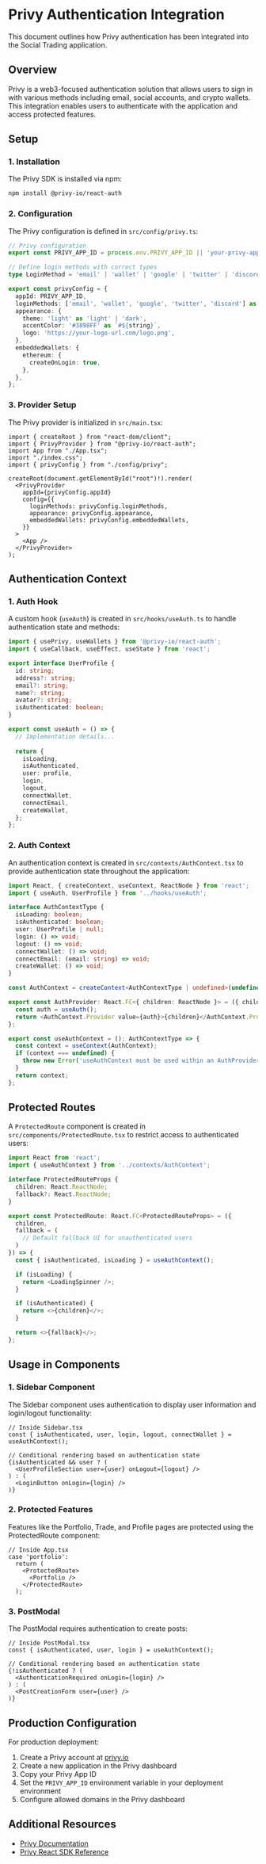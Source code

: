 # Privy Authentication Integration

This document outlines how Privy authentication has been integrated into the Social Trading application.

## Overview

Privy is a web3-focused authentication solution that allows users to sign in with various methods including email, social accounts, and crypto wallets. This integration enables users to authenticate with the application and access protected features.

## Setup

### 1. Installation

The Privy SDK is installed via npm:

```bash
npm install @privy-io/react-auth
```

### 2. Configuration

The Privy configuration is defined in `src/config/privy.ts`:

```typescript
// Privy configuration
export const PRIVY_APP_ID = process.env.PRIVY_APP_ID || 'your-privy-app-id';

// Define login methods with correct types
type LoginMethod = 'email' | 'wallet' | 'google' | 'twitter' | 'discord' | 'sms' | 'github' | 'linkedin' | 'spotify' | 'instagram' | 'tiktok' | 'line' | 'apple' | 'farcaster' | 'telegram' | 'passkey';

export const privyConfig = {
  appId: PRIVY_APP_ID,
  loginMethods: ['email', 'wallet', 'google', 'twitter', 'discord'] as LoginMethod[],
  appearance: {
    theme: 'light' as 'light' | 'dark',
    accentColor: '#3898FF' as `#${string}`,
    logo: 'https://your-logo-url.com/logo.png',
  },
  embeddedWallets: {
    ethereum: {
      createOnLogin: true,
    },
  },
};
```

### 3. Provider Setup

The Privy provider is initialized in `src/main.tsx`:

```tsx
import { createRoot } from "react-dom/client";
import { PrivyProvider } from "@privy-io/react-auth";
import App from "./App.tsx";
import "./index.css";
import { privyConfig } from "./config/privy";

createRoot(document.getElementById("root")!).render(
  <PrivyProvider
    appId={privyConfig.appId}
    config={{
      loginMethods: privyConfig.loginMethods,
      appearance: privyConfig.appearance,
      embeddedWallets: privyConfig.embeddedWallets,
    }}
  >
    <App />
  </PrivyProvider>
);
```

## Authentication Context

### 1. Auth Hook

A custom hook (`useAuth`) is created in `src/hooks/useAuth.ts` to handle authentication state and methods:

```typescript
import { usePrivy, useWallets } from '@privy-io/react-auth';
import { useCallback, useEffect, useState } from 'react';

export interface UserProfile {
  id: string;
  address?: string;
  email?: string;
  name?: string;
  avatar?: string;
  isAuthenticated: boolean;
}

export const useAuth = () => {
  // Implementation details...
  
  return {
    isLoading,
    isAuthenticated,
    user: profile,
    login,
    logout,
    connectWallet,
    connectEmail,
    createWallet,
  };
};
```

### 2. Auth Context

An authentication context is created in `src/contexts/AuthContext.tsx` to provide authentication state throughout the application:

```typescript
import React, { createContext, useContext, ReactNode } from 'react';
import { useAuth, UserProfile } from '../hooks/useAuth';

interface AuthContextType {
  isLoading: boolean;
  isAuthenticated: boolean;
  user: UserProfile | null;
  login: () => void;
  logout: () => void;
  connectWallet: () => void;
  connectEmail: (email: string) => void;
  createWallet: () => void;
}

const AuthContext = createContext<AuthContextType | undefined>(undefined);

export const AuthProvider: React.FC<{ children: ReactNode }> = ({ children }) => {
  const auth = useAuth();
  return <AuthContext.Provider value={auth}>{children}</AuthContext.Provider>;
};

export const useAuthContext = (): AuthContextType => {
  const context = useContext(AuthContext);
  if (context === undefined) {
    throw new Error('useAuthContext must be used within an AuthProvider');
  }
  return context;
};
```

## Protected Routes

A `ProtectedRoute` component is created in `src/components/ProtectedRoute.tsx` to restrict access to authenticated users:

```typescript
import React from 'react';
import { useAuthContext } from '../contexts/AuthContext';

interface ProtectedRouteProps {
  children: React.ReactNode;
  fallback?: React.ReactNode;
}

export const ProtectedRoute: React.FC<ProtectedRouteProps> = ({ 
  children, 
  fallback = (
    // Default fallback UI for unauthenticated users
  )
}) => {
  const { isAuthenticated, isLoading } = useAuthContext();

  if (isLoading) {
    return <LoadingSpinner />;
  }

  if (isAuthenticated) {
    return <>{children}</>;
  }

  return <>{fallback}</>;
};
```

## Usage in Components

### 1. Sidebar Component

The Sidebar component uses authentication to display user information and login/logout functionality:

```tsx
// Inside Sidebar.tsx
const { isAuthenticated, user, login, logout, connectWallet } = useAuthContext();

// Conditional rendering based on authentication state
{isAuthenticated && user ? (
  <UserProfileSection user={user} onLogout={logout} />
) : (
  <LoginButton onLogin={login} />
)}
```

### 2. Protected Features

Features like the Portfolio, Trade, and Profile pages are protected using the ProtectedRoute component:

```tsx
// Inside App.tsx
case 'portfolio':
  return (
    <ProtectedRoute>
      <Portfolio />
    </ProtectedRoute>
  );
```

### 3. PostModal

The PostModal requires authentication to create posts:

```tsx
// Inside PostModal.tsx
const { isAuthenticated, user, login } = useAuthContext();

// Conditional rendering based on authentication state
{!isAuthenticated ? (
  <AuthenticationRequired onLogin={login} />
) : (
  <PostCreationForm user={user} />
)}
```

## Production Configuration

For production deployment:

1. Create a Privy account at [privy.io](https://privy.io)
2. Create a new application in the Privy dashboard
3. Copy your Privy App ID
4. Set the `PRIVY_APP_ID` environment variable in your deployment environment
5. Configure allowed domains in the Privy dashboard

## Additional Resources

- [Privy Documentation](https://docs.privy.io/)
- [Privy React SDK Reference](https://docs.privy.io/guide/react/installation)
